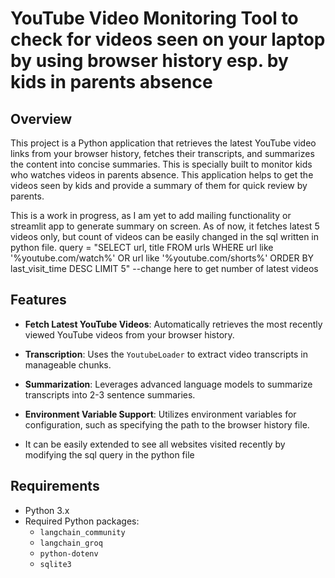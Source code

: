 # YouTube Video Monitoring Tool to check for videos seen on your laptop by using browser history esp. by kids in parents absence

## Overview

This project is a Python application that retrieves the latest YouTube video links from your browser history, fetches their transcripts, and summarizes the content into concise summaries. This is specially built to monitor
kids who watches videos in parents absence. This application helps to get the videos seen by kids and provide a summary of them for quick review by parents.

This is a work in progress, as I am yet to add mailing functionality or streamlit app to generate summary on screen. As of now, it fetches latest 5 videos only, but count of videos can be easily changed in the sql written in python file.
query = "SELECT url, title FROM urls WHERE url like '%youtube.com/watch%' OR url like '%youtube.com/shorts%' ORDER BY last_visit_time DESC LIMIT 5" --change here to get number of latest videos


## Features

- **Fetch Latest YouTube Videos**: Automatically retrieves the most recently viewed YouTube videos from your browser history.
- **Transcription**: Uses the `YoutubeLoader` to extract video transcripts in manageable chunks.
- **Summarization**: Leverages advanced language models to summarize transcripts into 2-3 sentence summaries.
- **Environment Variable Support**: Utilizes environment variables for configuration, such as specifying the path to the browser history file.

- It can be easily extended to see all websites visited recently by modifying the sql query in the python file

## Requirements

- Python 3.x
- Required Python packages:
  - `langchain_community`
  - `langchain_groq`
  - `python-dotenv`
  - `sqlite3`
